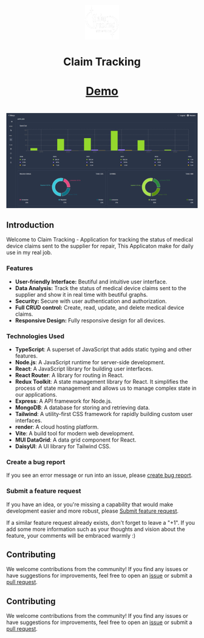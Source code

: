 <p>&nbsp;&nbsp;&nbsp;&nbsp;&nbsp;&nbsp;</p>
<p align="center">
<img width="90" height="90" alt="techHub store Logo" src="/client/public/logo.png"/>
</p>
<p align="center">
  <h1 align="center">Claim Tracking</h1>
</p>
<h4 style="text-align: center; font-size: 30px; text-decoration: underline"> 
    <a href="https://cliam-tracking.onrender.com">Demo</a>
</h4>

<p align="center">
<img alt="EverShop" width="950" src="/web-img/claim-tracking.png"/>
</p>

## Introduction

Welcome to Claim Tracking - Application for tracking the status of medical device claims sent to the supplier for repair, This Applicaton make for daily use in my real job.

### Features

- **User-friendly Interface:** Beutiful and intuitive user interface.
- **Data Analysis:** Track the status of medical device claims sent to the supplier and show it in real time with beutiful graphs.
- **Security:** Secure with user authentication and authorization.
- **Full CRUD control:** Create, read, update, and delete medical device claims.
- **Responsive Design:** Fully responsive design for all devices.

### Technologies Used

- **TypeScript**: A superset of JavaScript that adds static typing and other features.
- **Node.js**: A JavaScript runtime for server-side development.
- **React**: A JavaScript library for building user interfaces.
- **React Router**: A library for routing in React.
- **Redux Toolkit**: A state management library for React. It simplifies the process of state management and allows us to manage complex state in our applications.
- **Express**: A API framework for Node.js.
- **MongoDB**: A database for storing and retrieving data.
- **Tailwind**: A utility-first CSS framework for rapidly building custom user interfaces.
- **render**: A cloud hosting platform.
- **Vite**: A build tool for modern web development.
- **MUI DataGrid**: A data grid component for React.
- **DaisyUI**: A UI library for Tailwind CSS.

### Create a bug report

If you see an error message or run into an issue, please [create bug report](https://github.com/Nasaee/cliam-tracking/issues/new).

### Submit a feature request

If you have an idea, or you're missing a capability that would make development easier and more robust, please [Submit feature request](https://github.com/Nasaee/cliam-tracking/issues/new).

If a similar feature request already exists, don't forget to leave a "+1".
If you add some more information such as your thoughts and vision about the feature, your comments will be embraced warmly :)

## Contributing

We welcome contributions from the community! If you find any issues or have suggestions for improvements, feel free to open an [issue](https://github.com/Nasaee/cliam-tracking/issues) or submit a [pull request](https://github.com/Nasaee/cliam-tracking/pulls).

## Contributing

We welcome contributions from the community! If you find any issues or have suggestions for improvements, feel free to open an [issue](https://github.com/Nasaee/cliam-tracking/issues) or submit a [pull request](https://github.com/Nasaee/cliam-tracking/pulls).
